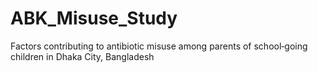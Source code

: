 # ABK_Misuse_Study
Factors contributing to antibiotic misuse among parents of school‑going children in Dhaka City, Bangladesh
